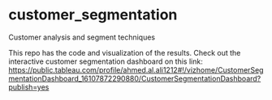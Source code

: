 # customer_segmentation
Customer analysis and segment techniques

This repo has the code and visualization of the results. Check out the interactive customer segmentation dashboard on this link: https://public.tableau.com/profile/ahmed.al.ali1212#!/vizhome/CustomerSegmentationDashboard_16107872290880/CustomerSegmentationDashboard?publish=yes


